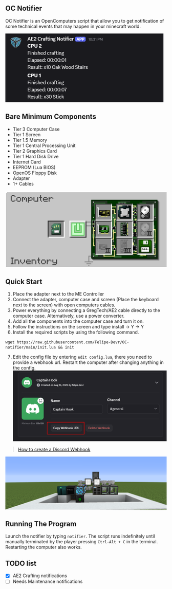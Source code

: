 ## OC Notifier

OC Notifier is an OpenComputers script that allow you to get notification of some technical events that may happen in your minecraft world.

![Example Notification](/public/notification.png)

## Bare Minimum Components
- Tier 3 Computer Case
- Tier 1 Screen 
- Tier 1.5 Memory
- Tier 1 Central Processing Unit
- Tier 2 Graphics Card
- Tier 1 Hard Disk Drive
- Internet Card
- EEPROM (Lua BIOS)
- OpenOS Floppy Disk
- Adapter
- 1+ Cables

![Screenshot of the bareminimum computer requirements](/public/bareminimum.png)

## Quick Start
1. Place the adapter next to the ME Controller
2. Connect the adapter, computer case and screen (Place the keyboard next to the screen) with open computers cables.
3. Power everything by connecting a GregTech/AE2 cable directly to the computer case. Alternatively, use a power converter.
4. Add all the components into the computer case and turn it on.
5. Follow the instructions on the screen and type install -> Y -> Y
6. Install the required scripts by using the following command. 
```
wget https://raw.githubusercontent.com/Felipe-Devr/OC-notifier/main/init.lua && init
```

7. Edit the config file by entering `edit config.lua`, there you need to provide a webhook url. Restart the computer after changing anything in the config.
![Where to copy the webhook URL](/public/webhook.png)
> [How to create a Discord Webhook](https://support.discord.com/hc/en-us/articles/228383668-Intro-to-Webhooks)

![Example Setup](/public/example_setup.png)

## Running The Program
Launch the notifier by typing `notifier`. The script runs indefinitely until manually terminated by the player pressing `Ctrl-Alt + C` in the terminal. Restarting the computer also works.


## TODO list
- [x] AE2 Crafting notifications
- [ ] Needs Maintenance notifications
